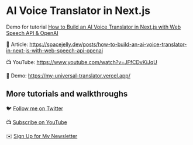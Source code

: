 # AI Voice Translator in Next.js

Demo for tutorial [How to Build an AI Voice Translator in Next.js with Web Speech API & OpenAI](https://www.youtube.com/watch?v=JFfCDvKiJqU)

📝 Article: https://spacejelly.dev/posts/how-to-build-an-ai-voice-translator-in-next-js-with-web-speech-api-openai

📺 YouTube: https://www.youtube.com/watch?v=JFfCDvKiJqU

🚀 Demo: https://my-universal-translator.vercel.app/

## More tutorials and walkthroughs

🐦 [Follow me on Twitter](https://twitter.com/colbyfayock)

📺 [Subscribe on YouTube](https://www.youtube.com/colbyfayock)

✉️ [Sign Up for My Newsletter](https://colbyfayock.com/newsletter)
